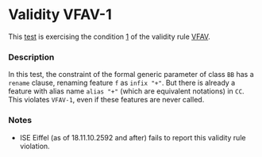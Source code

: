 # Validity VFAV-1

This [test](.) is exercising the condition [1](../Readme.md) of the validity rule [VFAV](../../vfav/Readme.md).

### Description

In this test, the constraint of the formal generic parameter of class `BB` has a `rename` clause, renaming feature `f` as `infix "+"`. But there is already a feature with alias name `alias "+"` (which are equivalent notations) in `CC`. This violates `VFAV-1`, even if these features are never called.

### Notes

* ISE Eiffel (as of 18.11.10.2592 and after) fails to report this validity rule violation.
